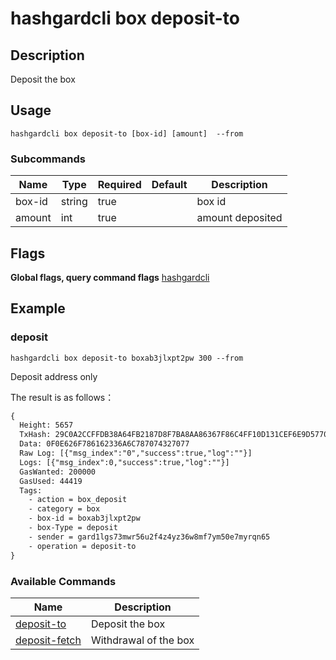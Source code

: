 # hashgardcli box deposit-to

## Description
Deposit the box



## Usage
```shell
hashgardcli box deposit-to [box-id] [amount]  --from
```



### Subcommands

| Name | Type  | Required  | Default| Description    |
| ------ | ------ | -------- | ------ | ------------ |
| box-id | string | true |        | box id |
| amount | int   | true |        | amount deposited  |



## Flags

**Global flags, query command flags** [hashgardcli](../README.md)

## Example

### deposit

```
hashgardcli box deposit-to boxab3jlxpt2pw 300 --from
```

Deposit address only



The result is as follows：

```txt
{
  Height: 5657
  TxHash: 29C0A2CCFFDB38A64FB2187D8F7BA8AA86367F86C4FF10D131CEF6E9D5770235
  Data: 0F0E626F786162336A6C787074327077
  Raw Log: [{"msg_index":"0","success":true,"log":""}]
  Logs: [{"msg_index":0,"success":true,"log":""}]
  GasWanted: 200000
  GasUsed: 44419
  Tags:
    - action = box_deposit
    - category = box
    - box-id = boxab3jlxpt2pw
    - box-Type = deposit
    - sender = gard1lgs73mwr56u2f4z4yz36w8mf7ym50e7myrqn65
    - operation = deposit-to
}
```



### Available Commands

| Name                           | Description                |
| --------------------------------- | ------------------------ |
| [deposit-to](deposit-to.md)       | Deposit the box |
| [deposit-fetch](deposit-fetch.md) | Withdrawal of the box |
